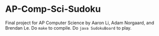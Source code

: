 # AP-Comp-Sci-Sudoku

Final project for AP Computer Science by Aaron Li, Adam Norgaard, and Brendan Le.
Do `make` to compile. Do `java SudokuBoard` to play.
